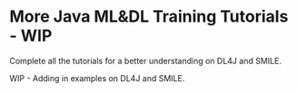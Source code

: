 # More Java ML&DL Training Tutorials - WIP
Complete all the tutorials for a better understanding on DL4J and SMILE.

WIP - Adding in examples on DL4J and SMILE.
